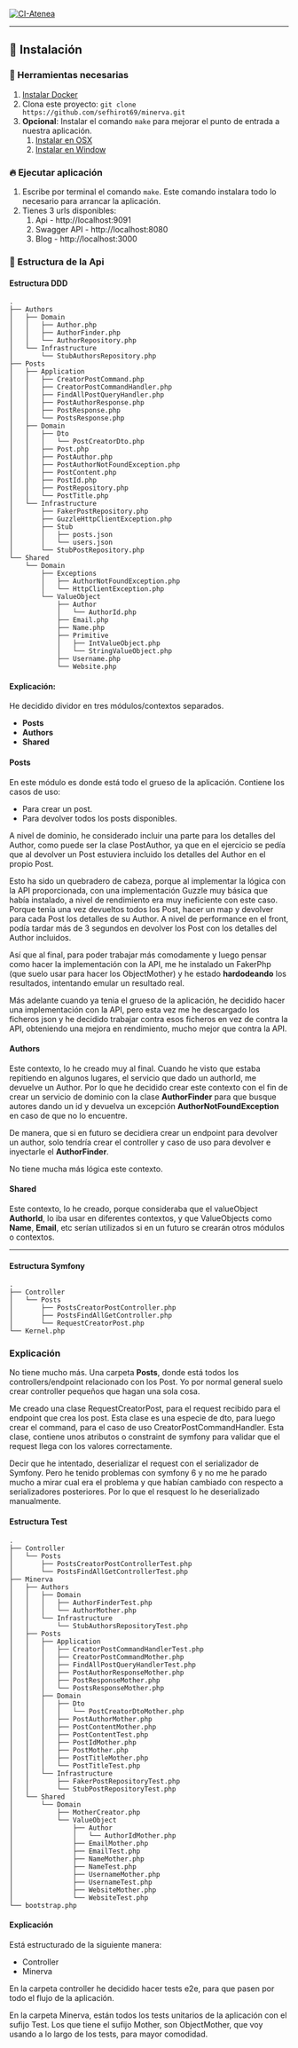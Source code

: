[![CI-Atenea](https://github.com/sefhirot69/minerva/actions/workflows/atenea.yml/badge.svg)](https://github.com/sefhirot69/minerva/actions/workflows/atenea.yml)

--------------------------------------

## 🚀 Instalación

### 🐳 Herramientas necesarias

1. [Instalar Docker](https://www.docker.com/get-started)
2. Clona este proyecto: `git clone https://github.com/sefhirot69/minerva.git`
3. __Opcional__: Instalar el comando `make` para mejorar el punto de entrada a nuestra aplicación.
    1. [Instalar en OSX](https://formulae.brew.sh/formula/make)
    2. [Instalar en Window](https://parzibyte.me/blog/2020/12/30/instalar-make-windows/#Descargar_make)

### 🔥 Ejecutar aplicación

1. Escribe por terminal el comando `make`. Este comando instalara todo lo necesario para arrancar la aplicación.
2. Tienes 3 urls disponibles:
    1. Api - http://localhost:9091
    2. Swagger API - http://localhost:8080
    3. Blog - http://localhost:3000

### 🌳 Estructura de la Api

#### Estructura DDD
```
.
├── Authors
│   ├── Domain
│   │   ├── Author.php
│   │   ├── AuthorFinder.php
│   │   └── AuthorRepository.php
│   └── Infrastructure
│       └── StubAuthorsRepository.php
├── Posts
│   ├── Application
│   │   ├── CreatorPostCommand.php
│   │   ├── CreatorPostCommandHandler.php
│   │   ├── FindAllPostQueryHandler.php
│   │   ├── PostAuthorResponse.php
│   │   ├── PostResponse.php
│   │   └── PostsResponse.php
│   ├── Domain
│   │   ├── Dto
│   │   │   └── PostCreatorDto.php
│   │   ├── Post.php
│   │   ├── PostAuthor.php
│   │   ├── PostAuthorNotFoundException.php
│   │   ├── PostContent.php
│   │   ├── PostId.php
│   │   ├── PostRepository.php
│   │   └── PostTitle.php
│   └── Infrastructure
│       ├── FakerPostRepository.php
│       ├── GuzzleHttpClientException.php
│       ├── Stub
│       │   ├── posts.json
│       │   └── users.json
│       └── StubPostRepository.php
└── Shared
    └── Domain
        ├── Exceptions
        │   ├── AuthorNotFoundException.php
        │   └── HttpClientException.php
        └── ValueObject
            ├── Author
            │   └── AuthorId.php
            ├── Email.php
            ├── Name.php
            ├── Primitive
            │   ├── IntValueObject.php
            │   └── StringValueObject.php
            ├── Username.php
            └── Website.php

```

#### Explicación:

He decidido dividor en tres módulos/contextos separados.
- **Posts**
- **Authors**
- **Shared**

#### Posts

En este módulo es donde está todo el grueso de la aplicación. 
Contiene los casos de uso:
- Para crear un post.
- Para devolver todos los posts disponibles.

A nivel de dominio, he considerado incluir una parte
para los detalles del Author, como puede ser la clase
PostAuthor, ya que en el ejercicio se pedía que al devolver un Post
estuviera incluido los detalles del Author en el propio Post.

Esto ha sido un quebradero de cabeza, porque al implementar
la lógica con la API proporcionada, con una implementación Guzzle 
muy básica que había instalado, a nivel de rendimiento 
era muy ineficiente con este caso. Porque tenía una vez devueltos todos los Post, hacer un map
y devolver para cada Post los detalles de su Author. A nivel 
de performance en el front, podía tardar más de 3 segundos
en devolver los Post con los detalles del Author incluidos.

Así que al final, para poder trabajar más comodamente y luego pensar como
hacer la implementación con la API, me he instalado un FakerPhp (que suelo usar para hacer los ObjectMother)
y he estado **hardodeando** los resultados, intentando emular un resultado real.

Más adelante cuando ya tenia el grueso de la aplicación, he decidido hacer una implementación
con la API, pero esta vez me he descargado los ficheros json y he decidido trabajar contra esos ficheros
en vez de contra la API, obteniendo una mejora en rendimiento, mucho mejor que contra la API.

#### Authors

Este contexto, lo he creado muy al final. Cuando he visto que estaba repitiendo en algunos
lugares, el servicio que dado un authorId, me devuelve un Author. Por lo que he decidido crear este contexto
con el fin de crear un servicio de dominio con la clase **AuthorFinder** para que busque autores
dando un id y devuelva un excepción **AuthorNotFoundException** en caso de que no lo encuentre.

De manera, que si en futuro se decidiera crear un endpoint para devolver un author, 
solo tendría crear el controller y caso de uso para devolver e inyectarle el **AuthorFinder**.

No tiene mucha más lógica este contexto.

#### Shared

Este contexto, lo he creado, porque consideraba que el valueObject **AuthorId**, lo iba usar 
en diferentes contextos, y que ValueObjects como **Name**, **Email**, etc serían utilizados
si en un futuro se crearán otros módulos o contextos.

-----------------------------

#### Estructura Symfony

```
.
├── Controller
│   └── Posts
│       ├── PostsCreatorPostController.php
│       ├── PostsFindAllGetController.php
│       └── RequestCreatorPost.php
└── Kernel.php

```

### Explicación

No tiene mucho más. Una carpeta **Posts**, donde está todos los controllers/endpoint
relacionado con los Post. Yo por normal general suelo crear controller pequeños 
que hagan una sola cosa.

Me creado una clase RequestCreatorPost, para el request recibido para el endpoint que crea los post.
Esta clase es una especie de dto, para luego crear el command, para el caso de uso CreatorPostCommandHandler.
Esta clase, contiene unos atributos o constraint de symfony para validar que el request llega con los valores correctamente.

Decir que he intentado, deserializar el request con el serializador de Symfony. Pero he tenido problemas con symfony 6
y no me he parado mucho a mirar cual era el problema y que habían cambiado con respecto a serializadores posteriores. 
Por lo que el resquest lo he deserializado manualmente.


#### Estructura Test

```
.
├── Controller
│   └── Posts
│       ├── PostsCreatorPostControllerTest.php
│       └── PostsFindAllGetControllerTest.php
├── Minerva
│   ├── Authors
│   │   ├── Domain
│   │   │   ├── AuthorFinderTest.php
│   │   │   └── AuthorMother.php
│   │   └── Infrastructure
│   │       └── StubAuthorsRepositoryTest.php
│   ├── Posts
│   │   ├── Application
│   │   │   ├── CreatorPostCommandHandlerTest.php
│   │   │   ├── CreatorPostCommandMother.php
│   │   │   ├── FindAllPostQueryHandlerTest.php
│   │   │   ├── PostAuthorResponseMother.php
│   │   │   ├── PostResponseMother.php
│   │   │   └── PostsResponseMother.php
│   │   ├── Domain
│   │   │   ├── Dto
│   │   │   │   └── PostCreatorDtoMother.php
│   │   │   ├── PostAuthorMother.php
│   │   │   ├── PostContentMother.php
│   │   │   ├── PostContentTest.php
│   │   │   ├── PostIdMother.php
│   │   │   ├── PostMother.php
│   │   │   ├── PostTitleMother.php
│   │   │   └── PostTitleTest.php
│   │   └── Infrastructure
│   │       ├── FakerPostRepositoryTest.php
│   │       └── StubPostRepositoryTest.php
│   └── Shared
│       └── Domain
│           ├── MotherCreator.php
│           └── ValueObject
│               ├── Author
│               │   └── AuthorIdMother.php
│               ├── EmailMother.php
│               ├── EmailTest.php
│               ├── NameMother.php
│               ├── NameTest.php
│               ├── UsernameMother.php
│               ├── UsernameTest.php
│               ├── WebsiteMother.php
│               └── WebsiteTest.php
└── bootstrap.php

```

#### Explicación

Está estructurado de la siguiente manera:

- Controller
- Minerva

En la carpeta controller he decidido hacer tests e2e, para que pasen por todo el flujo de la aplicación. 

En la carpeta Minerva, están todos los tests unitarios de la aplicación con el sufijo Test. 
Los que tiene el sufijo Mother, son ObjectMother, que voy usando a lo largo de los tests, para mayor comodidad.